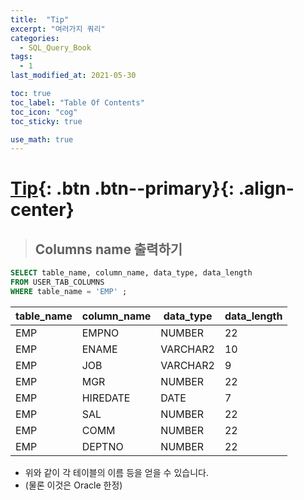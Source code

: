 ```yaml
---
title:  "Tip"
excerpt: "여러가지 쿼리"
categories:
  - SQL_Query_Book
tags:
  - 1
last_modified_at: 2021-05-30

toc: true
toc_label: "Table Of Contents"
toc_icon: "cog"
toc_sticky: true

use_math: true
---
```


# [Tip](#link){: .btn .btn--primary}{: .align-center}

> ## Columns name 출력하기

```sql
SELECT table_name, column_name, data_type, data_length
FROM USER_TAB_COLUMNS
WHERE table_name = 'EMP' ;
```

| table_name | column_name | data_type | data_length |
| ---------- | ----------- | --------- | ----------- |
| EMP        | EMPNO       | NUMBER    | 22          |
| EMP        | ENAME       | VARCHAR2  | 10          |
| EMP        | JOB         | VARCHAR2  | 9           |
| EMP        | MGR         | NUMBER    | 22          |
| EMP        | HIREDATE    | DATE      | 7           |
| EMP        | SAL         | NUMBER    | 22          |
| EMP        | COMM        | NUMBER    | 22          |
| EMP        | DEPTNO      | NUMBER    | 22          |

- 위와 같이 각 테이블의 이름 등을 얻을 수 있습니다.
- (물론 이것은 Oracle 한정)

